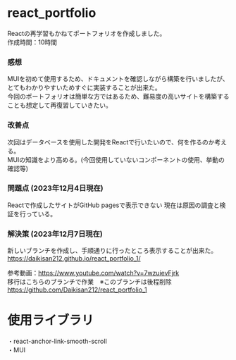 # react_portfolio
Reactの再学習もかねてポートフォリオを作成しました。<br>
作成時間：10時間<br>
### 感想<br>
MUIを初めて使用するため、ドキュメントを確認しながら構築を行いましたが、とてもわかりやすいためすぐに実装することが出来た。<br>
今回のポートフォリオは簡単な方ではあるため、難易度の高いサイトを構築することも想定して再復習していきたい。<br>
### 改善点<br>
次回はデータベースを使用した開発をReactで行いたいので、何を作るのか考える。<br>
MUIの知識をより高める。(今回使用していないコンポーネントの使用、挙動の確認等)<br>

### 問題点 (2023年12月4日現在)<br>
Reactで作成したサイトがGitHub pagesで表示できない
現在は原因の調査と検証を行っている。

### 解決策 (2023年12月7日現在)<br>
新しいブランチを作成し、手順通りに行ったところ表示することが出来た。<br>
https://daikisan212.github.io/react_portfolio_1/

参考動画：https://www.youtube.com/watch?v=7wzuievFjrk <br>
移行はこちらのブランチで作業　※このブランチは後程削除 <br>
https://github.com/Daikisan212/react_portfolio_1

# 使用ライブラリ
・react-anchor-link-smooth-scroll<br>
・MUI<br>

